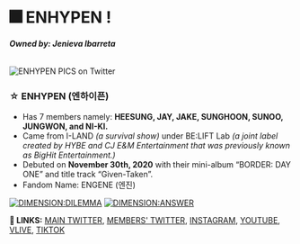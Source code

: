 # 🎆 ENHYPEN ! 
###### ***Owned by: Jenieva Ibarreta***



![ENHYPEN PICS on Twitter](https://user-images.githubusercontent.com/99858112/155109822-107216b2-e883-4834-b229-daffeeef367b.jpeg)
### ☆ ENHYPEN (엔하이픈)

- Has 7 members namely: **HEESUNG, JAY, JAKE, SUNGHOON, SUNOO, JUNGWON, and NI-KI.**
- Came from I-LAND _(a survival show)_ under BE:LIFT Lab _(a joint label created by HYBE and CJ E&M Entertainment that was previously known as BigHit Entertainment.)_
- Debuted on **November 30th, 2020** with their mini-album “BORDER: DAY ONE” and title track “Given-Taken”.
- Fandom Name: ENGENE (엔진)

[![DIMENSION:DILEMMA](https://user-images.githubusercontent.com/99858112/155123300-31ba0646-f179-4ab8-bf30-25c3668783af.png)](https://open.spotify.com/album/5jGRqioNCSWZGBl3QmyuFI?si=wropp4FFR2-07G3eGpjAQA)
[![DIMENSION:ANSWER](https://user-images.githubusercontent.com/99858112/155123295-b8adbfbf-b0b5-4153-b4ef-4617fbf19a6c.png)](https://open.spotify.com/album/3nOj9hsnptBEDt9ie2lra5?si=tyukcQllTJmt0GBpqX_EnQ)

**🔗 LINKS:** [MAIN TWITTER](https://twitter.com/ENHYPEN), [MEMBERS' TWITTER](https://twitter.com/ENHYPEN_members), [INSTAGRAM](https://www.instagram.com/enhypen/), [YOUTUBE](https://www.youtube.com/channel/UCArLZtok93cO5R9RI4_Y5Jw), [VLIVE](https://www.vlive.tv/channel/9A0CA5), [TIKTOK](https://www.tiktok.com/@enhypen?_d=secCgsIARCbDRgBIAMoARI%2BCjxE6SNpnkNTpd9hQWQ7lr3eDGtvVOGPs1dVcdoGIgiPKg3Wuh1%2F6dIHGvSOj42ySc2JqcOj2fo7nLana%2BsaAA%3D%3D&language=ko&sec_uid=MS4wLjABAAAAP4Mg4CqFYBc_RWdKPopanVJJiCfwhzmriFvUne8Pg1u3qI5SPLWD6mxZ5u3CmN2s&share_author_id=6854933796647846914&tt_from=copy&u_code=ddia3976j68dif&user_id=6854933796647846914&utm_campaign=client_share&utm_medium=ios&utm_source=copy&source=h5_t)
